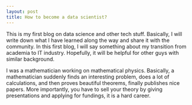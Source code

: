 ```yaml
---
layout: post
title: How to become a data scientist?
---
```


This is my first blog on data science and other tech stuff. Basically, I will write down what I have learned along the way and share it with the community. In this first blog, I will say something about my transition from academia to IT industry. Hopefully, it will be helpful for other guys with similar background.  

I was a mathematician working on mathematical physics. Basically, a mathematician suddenly finds an interesting problem, does a lot of calculations, and then proves beautiful theorems, finally publishes nice papers. More importantly, you have to sell your theory by giving presentations and applying for fundings, it is a hard career.   


